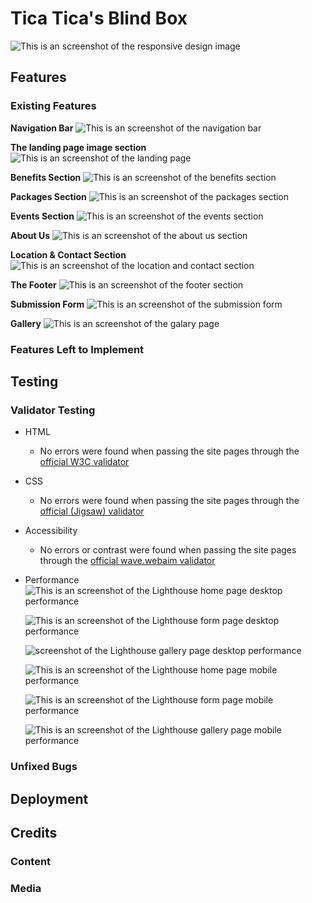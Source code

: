 # Tica Tica's Blind Box
![This is an screenshot of the responsive design image](assets/images/readme.md/responsive-design-main.png)

## Features

### Existing Features

**Navigation Bar**
![This is an screenshot of the navigation bar](assets/images/readme.md/navigation-bar.png)

**The landing page image section**
![This is an screenshot of the landing page](assets/images/readme.md/the-landing-page-image.png)

**Benefits Section**
![This is an screenshot of the benefits section](assets/images/readme.md/benefits-section.png)

**Packages Section**
![This is an screenshot of the packages section](assets/images/readme.md/packages-section.png)

**Events Section**
![This is an screenshot of the events section](assets/images/readme.md/events-section.png)

**About Us**
![This is an screenshot of the about us section](assets/images/readme.md/about-us-section.png)

**Location & Contact Section**
![This is an screenshot of the location and contact section](assets/images/readme.md/location-and-contact-section.png)

**The Footer**
![This is an screenshot of the footer section](assets/images/readme.md/the-footer-section.png)

**Submission Form**
![This is an screenshot of the submission form](assets/images/readme.md/submission-form.png)

**Gallery**
![This is an screenshot of the galary page](assets/images/readme.md/gallery.png)

### Features Left to Implement

## Testing

### Validator Testing
* HTML
    * No errors were found when passing the site pages through the [official W3C validator](https://validator.w3.org/)

* CSS
    * No errors were found when passing the site pages through the [official (Jigsaw) validator](https://jigsaw.w3.org/css-validator/)

* Accessibility
    * No errors or contrast were found when passing the site pages through the [official wave.webaim validator](https://wave.webaim.org/)

* Performance
    ![This is an screenshot of the Lighthouse home page desktop performance](assets/images/readme.md/lighthouse-index.html-desktop.png)

    ![This is an screenshot of the Lighthouse form page desktop performance](assets/images/readme.md/lighthouse-form.html-desktop.png)

    ![screenshot of the Lighthouse gallery page desktop performance](assets/images/readme.md/lighthouse-gallery.html-desktop.png)

    ![This is an screenshot of the Lighthouse home page mobile performance](assets/images/readme.md/lighthouse-index.html-mobile.png)

    ![This is an screenshot of the Lighthouse form page mobile performance](assets/images/readme.md/lighthouse-form.html-mobile.png)

    ![This is an screenshot of the Lighthouse gallery page mobile performance](assets/images/readme.md/lighthouse-gallery.html-mobile.png)

### Unfixed Bugs

## Deployment

## Credits

### Content

### Media

